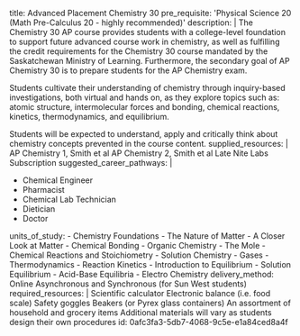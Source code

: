 title: Advanced Placement Chemistry 30
pre_requisite: 'Physical Science 20 (Math Pre-Calculus 20 - highly recommended)'
description: |
  The Chemistry 30 AP course provides students with a college-level foundation to support future advanced course work in chemistry, as well as fulfilling the credit requirements for the Chemistry 30 course mandated by the Saskatchewan Ministry of Learning. Furthermore, the secondary goal of AP Chemistry 30 is to prepare students for the AP Chemistry exam.
  
  Students cultivate their understanding of chemistry through inquiry-based investigations, both virtual and hands on, as they explore topics such as:
  atomic structure, intermolecular forces and bonding, chemical reactions, kinetics, thermodynamics, and equilibrium.
  
  Students will be expected to understand, apply and critically think about chemistry concepts prevented in the course content.
supplied_resources: |
  AP Chemistry 1, Smith et al
  AP Chemistry 2, Smith et al
  Late Nite Labs Subscription
suggested_career_pathways: |
  <ul>
  <li>Chemical Engineer</li>
  <li>Pharmacist</li>
  <li>Chemical Lab Technician</li>
  <li>Dietician</li>
  <li>Doctor</li>
  </ul>
units_of_study:
  - Chemistry Foundations
  - The Nature of Matter
  - A Closer Look at Matter
  - Chemical Bonding
  - Organic Chemistry
  - The Mole
  - Chemical Reactions and Stoichiometry
  - Solution Chemistry
  - Gases
  - Thermodynamics
  - Reaction Kinetics
  - Introduction to Equilibrium
  - Solution Equilibrium
  - Acid-Base Equilibria
  - Electro Chemistry
delivery_method: Online Asynchronous and Synchronous (for Sun West students)
required_resources: |
  Scientific calculator
  Electronic balance (i.e. food scale)
  Safety goggles
  Beakers (or Pyrex glass containers)
  An assortment of household and grocery items
  Additional materials will vary as students design their own procedures
id: 0afc3fa3-5db7-4068-9c5e-e1a84ced8a4f
